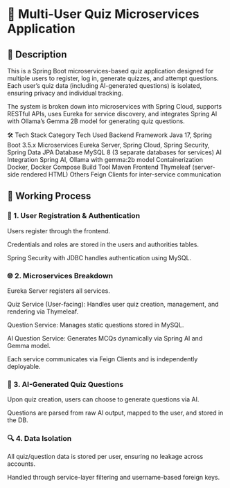 # 🧠 Multi-User Quiz Microservices Application
## 📘 Description
This is a Spring Boot microservices-based quiz application designed for multiple users to register, log in, generate quizzes, and attempt questions. Each user’s quiz data (including AI-generated questions) is isolated, ensuring privacy and individual tracking.

The system is broken down into microservices with Spring Cloud, supports RESTful APIs, uses Eureka for service discovery, and integrates Spring AI with Ollama’s Gemma 2B model for generating quiz questions.


🛠️ Tech Stack
Category	Tech Used
Backend Framework	Java 17, Spring Boot 3.5.x
Microservices	Eureka Server, Spring Cloud, Spring Security, Spring Data JPA
Database	MySQL 8 (3 separate databases for services)
AI Integration	Spring AI, Ollama with gemma:2b model
Containerization	Docker, Docker Compose
Build Tool	Maven
Frontend	Thymeleaf (server-side rendered HTML)
Others	Feign Clients for inter-service communication

## 🔄 Working Process
### 🔐 1. User Registration & Authentication
  Users register through the frontend.

  Credentials and roles are stored in the users and authorities tables.

  Spring Security with JDBC handles authentication using MySQL.

### 🌐 2. Microservices Breakdown
  Eureka Server registers all services.

  Quiz Service (User-facing): Handles user quiz creation, management, and rendering via Thymeleaf.

  Question Service: Manages static questions stored in MySQL.

  AI Question Service: Generates MCQs dynamically via Spring AI and Gemma model.

  Each service communicates via Feign Clients and is independently deployable.

### 🤖 3. AI-Generated Quiz Questions
  Upon quiz creation, users can choose to generate questions via AI.

  Questions are parsed from raw AI output, mapped to the user, and stored in the DB.

### 🔍 4. Data Isolation
  All quiz/question data is stored per user, ensuring no leakage across accounts.

  Handled through service-layer filtering and username-based foreign keys.



